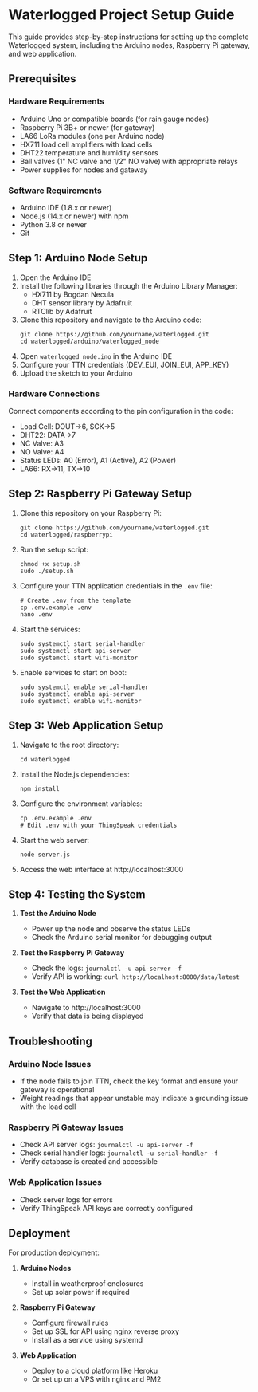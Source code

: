 # Waterlogged Project Setup Guide

This guide provides step-by-step instructions for setting up the complete Waterlogged system, including the Arduino nodes, Raspberry Pi gateway, and web application.

## Prerequisites

### Hardware Requirements
- Arduino Uno or compatible boards (for rain gauge nodes)
- Raspberry Pi 3B+ or newer (for gateway)
- LA66 LoRa modules (one per Arduino node)
- HX711 load cell amplifiers with load cells
- DHT22 temperature and humidity sensors
- Ball valves (1" NC valve and 1/2" NO valve) with appropriate relays
- Power supplies for nodes and gateway

### Software Requirements
- Arduino IDE (1.8.x or newer)
- Node.js (14.x or newer) with npm
- Python 3.8 or newer
- Git

## Step 1: Arduino Node Setup

1. Open the Arduino IDE
2. Install the following libraries through the Arduino Library Manager:
   - HX711 by Bogdan Necula
   - DHT sensor library by Adafruit
   - RTClib by Adafruit
3. Clone this repository and navigate to the Arduino code:
   ```
   git clone https://github.com/yourname/waterlogged.git
   cd waterlogged/arduino/waterlogged_node
   ```
4. Open `waterlogged_node.ino` in the Arduino IDE
5. Configure your TTN credentials (DEV_EUI, JOIN_EUI, APP_KEY)
6. Upload the sketch to your Arduino

### Hardware Connections
Connect components according to the pin configuration in the code:
- Load Cell: DOUT->6, SCK->5
- DHT22: DATA->7
- NC Valve: A3
- NO Valve: A4
- Status LEDs: A0 (Error), A1 (Active), A2 (Power)
- LA66: RX->11, TX->10

## Step 2: Raspberry Pi Gateway Setup

1. Clone this repository on your Raspberry Pi:
   ```
   git clone https://github.com/yourname/waterlogged.git
   cd waterlogged/raspberrypi
   ```

2. Run the setup script:
   ```
   chmod +x setup.sh
   sudo ./setup.sh
   ```

3. Configure your TTN application credentials in the `.env` file:
   ```
   # Create .env from the template
   cp .env.example .env
   nano .env
   ```

4. Start the services:
   ```
   sudo systemctl start serial-handler
   sudo systemctl start api-server
   sudo systemctl start wifi-monitor
   ```

5. Enable services to start on boot:
   ```
   sudo systemctl enable serial-handler
   sudo systemctl enable api-server
   sudo systemctl enable wifi-monitor
   ```

## Step 3: Web Application Setup

1. Navigate to the root directory:
   ```
   cd waterlogged
   ```

2. Install the Node.js dependencies:
   ```
   npm install
   ```

3. Configure the environment variables:
   ```
   cp .env.example .env
   # Edit .env with your ThingSpeak credentials
   ```

4. Start the web server:
   ```
   node server.js
   ```

5. Access the web interface at http://localhost:3000

## Step 4: Testing the System

1. **Test the Arduino Node**
   - Power up the node and observe the status LEDs
   - Check the Arduino serial monitor for debugging output

2. **Test the Raspberry Pi Gateway**
   - Check the logs: `journalctl -u api-server -f`
   - Verify API is working: `curl http://localhost:8000/data/latest`

3. **Test the Web Application**
   - Navigate to http://localhost:3000
   - Verify that data is being displayed

## Troubleshooting

### Arduino Node Issues
- If the node fails to join TTN, check the key format and ensure your gateway is operational
- Weight readings that appear unstable may indicate a grounding issue with the load cell

### Raspberry Pi Gateway Issues
- Check API server logs: `journalctl -u api-server -f`
- Check serial handler logs: `journalctl -u serial-handler -f`
- Verify database is created and accessible

### Web Application Issues
- Check server logs for errors
- Verify ThingSpeak API keys are correctly configured

## Deployment

For production deployment:

1. **Arduino Nodes**
   - Install in weatherproof enclosures
   - Set up solar power if required

2. **Raspberry Pi Gateway**
   - Configure firewall rules
   - Set up SSL for API using nginx reverse proxy
   - Install as a service using systemd

3. **Web Application**
   - Deploy to a cloud platform like Heroku
   - Or set up on a VPS with nginx and PM2
